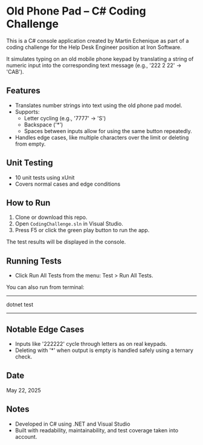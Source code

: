 # Old Phone Pad – C# Coding Challenge

This is a C# console application created by Martin Echenique as part of a coding challenge for the Help Desk Engineer position at Iron Software.

It simulates typing on an old mobile phone keypad by translating a string of numeric input into the corresponding text message (e.g., '222 2 22' → 'CAB').

## Features

- Translates number strings into text using the old phone pad model.
- Supports:
  - Letter cycling (e.g., '7777' → 'S')
  - Backspace ('*')
  - Spaces between inputs allow for using the same button repeatedly.
- Handles edge cases, like multiple characters over the limit or deleting from empty.

## Unit Testing

- 10 unit tests using xUnit
- Covers normal cases and edge conditions

## How to Run

1. Clone or download this repo.
2. Open `CodingChallenge.sln` in Visual Studio.
3. Press F5 or click the green play button to run the app.

The test results will be displayed in the console.

## Running Tests

- Click Run All Tests from the menu: Test > Run All Tests.

You can also run from terminal:

***
dotnet test
***

## Notable Edge Cases

- Inputs like '222222' cycle through letters as on real keypads.
- Deleting with '*' when output is empty is handled safely using a ternary check.

## Date

May 22, 2025

## Notes

- Developed in C# using .NET and Visual Studio
- Built with readability, maintainability, and test coverage taken into account.
